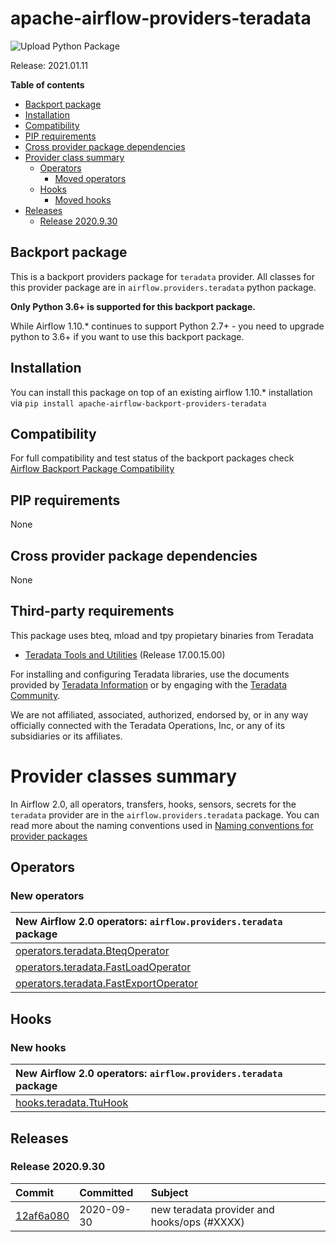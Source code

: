 # apache-airflow-providers-teradata

![Upload Python Package](https://github.com/flolas/apache-airflow-providers-teradata/workflows/Upload%20Python%20Package/badge.svg)

Release: 2021.01.11

**Table of contents**

- [Backport package](#backport-package)
- [Installation](#installation)
- [Compatibility](#compatibility)
- [PIP requirements](#pip-requirements)
- [Cross provider package dependencies](#cross-provider-package-dependencies)
- [Provider class summary](#provider-classes-summary)
    - [Operators](#operators)
        - [Moved operators](#moved-operators)
    - [Hooks](#hooks)
        - [Moved hooks](#moved-hooks)
- [Releases](#releases)
    - [Release 2020.9.30](#release-2020930)

## Backport package

This is a backport providers package for `teradata` provider. All classes for this provider package
are in `airflow.providers.teradata` python package.

**Only Python 3.6+ is supported for this backport package.**

While Airflow 1.10.* continues to support Python 2.7+ - you need to upgrade python to 3.6+ if you
want to use this backport package.



## Installation

You can install this package on top of an existing airflow 1.10.* installation via
`pip install apache-airflow-backport-providers-teradata`

## Compatibility

For full compatibility and test status of the backport packages check
[Airflow Backport Package Compatibility](https://cwiki.apache.org/confluence/display/AIRFLOW/Backported+providers+packages+for+Airflow+1.10.*+series)

## PIP requirements
None

## Cross provider package dependencies
None

## Third-party requirements
This package uses bteq, mload and tpy propietary binaries from Teradata

* [Teradata Tools and Utilities](https://downloads.teradata.com/download/tools/teradata-tools-and-utilities-linux-installation-package-0) (Release 17.00.15.00)

For installing and configuring Teradata libraries, use the documents provided by [Teradata Information](http://www.info.teradata.com/) or by engaging with the [Teradata Community](https://community.teradata.com/).

We are not affiliated, associated, authorized, endorsed by, or in any way officially connected with the Teradata Operations, Inc, or any of its subsidiaries or its affiliates.

# Provider classes summary

In Airflow 2.0, all operators, transfers, hooks, sensors, secrets for the `teradata` provider
are in the `airflow.providers.teradata` package. You can read more about the naming conventions used
in [Naming conventions for provider packages](https://github.com/apache/airflow/blob/master/CONTRIBUTING.rst#naming-conventions-for-provider-packages)


## Operators
### New operators

| New Airflow 2.0 operators: `airflow.providers.teradata` package                                                                                |
|:--------------------------------------------------------------------------------------------------------------------------------------------------|
| [operators.teradata.BteqOperator](https://github.com/apache/airflow/blob/master/airflow/providers/teradata/operators/bteq.py) |
| [operators.teradata.FastLoadOperator](https://github.com/apache/airflow/blob/master/airflow/providers/teradata/operators/fastload.py) |
| [operators.teradata.FastExportOperator](https://github.com/apache/airflow/blob/master/airflow/providers/teradata/operators/fastexport.py) |

## Hooks
### New hooks

| New Airflow 2.0 operators: `airflow.providers.teradata` package                                                                                |
|:--------------------------------------------------------------------------------------------------------------------------------------------------|
| [hooks.teradata.TtuHook](https://github.com/apache/airflow/blob/master/airflow/providers/teradata/hooks/ttu.py) |


## Releases

### Release 2020.9.30

| Commit                                                                                         | Committed   | Subject                                                                                  |
|:-----------------------------------------------------------------------------------------------|:------------|:-----------------------------------------------------------------------------------------|
| [12af6a080](https://github.com/apache/airflow/commit/12af6a08009b8776e00d8a0aab92363eb8c4e8b1) | 2020-09-30  | new teradata provider and hooks/ops (#XXXX)                               |

